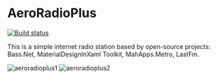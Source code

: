 # AeroRadioPlus

[![Build status](https://ci.appveyor.com/api/projects/status/github/yroslavmelnychenko/aeroradioplus?branch=master&svg=true)](https://ci.appveyor.com/project/yroslavmelnychenko/aeroradioplus)

This is a simple internet radio station based by open-source projects:
 Bass.Net,
 MaterialDesignInXaml Toolkit,
 MahApps.Metro, LastFm.
 
![aeroradioplus1](https://cloud.githubusercontent.com/assets/25839218/23648658/45a40466-0324-11e7-9b20-1f35b63222eb.JPG)
![aeroradioplus2](https://cloud.githubusercontent.com/assets/25839218/23648657/45a37dca-0324-11e7-93c0-f264aff8063a.JPG)
